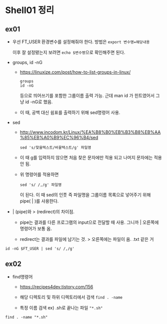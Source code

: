 # Shell01 정리
## ex01

* 우선 FT_USER 환경변수를 설정해줘야 한다. 방법은 ```export 변수명=해당내용```
  
  이후 잘 설정됐는지 보려면  ```echo $변수명```으로 확인해주면 된다.
  
* groups, id -nG

  - <https://linuxize.com/post/how-to-list-groups-in-linux/>
  
    ```shell
    groups
    id -nG
    ```
    등으로 띄어쓰기를 포함한 그룹이름 출력 가능. 근데 man id 가 힌트였어서 그냥 id -nG로 했음.

  - 이 때, 공백 대신 쉼표를 출력하기 위해 sed명령어 사용.
* sed
  - <http://www.incodom.kr/Linux/%EA%B8%B0%EB%B3%B8%EB%AA%85%EB%A0%B9%EC%96%B4/sed>

    ```shell
    sed 's/찾을텍스트/바꿀텍스트/g' 파일명
    ```
  - 이 때 g를 입력하지 않으면 처음 찾은 문자에만 적용 되고 나머지 문자에는 적용 안 됨.
  
  - 위 명령어를 적용하면
  
    ```Shell
    sed 's/ /,/g' 파일명
    ```
    이 된다. 이 때 sed의 인풋 즉 파일명을 그룹이름 목록으로 넣어주기 위해 pipe( | )를 사용한다.

*  | (pipe)와 > (redirect)의 차이점.
  
    - pipe는 결과를 다른 프로그램의 input으로 전달할 때 사용. 그니까 | 오른쪽에 명령어가 보통 옴.
    
    - redirect는 결과를 파일에 남기는 것. > 오른쪽에는 파일이 옴. .txt 같은 거
  
  ```shell
  id -nG $FT_USER | sed 's/ /,/g'
  ```
  
## ex02
  
* find명령어

  - <https://recipes4dev.tistory.com/156>
  
  - 해당 디렉토리 및 하위 디렉토리에서 검색 ``` find . -name ```
  
  - 특정 이름 검색 ex) .sh로 끝나는 파일 ``` "*.sh" ``` 

 ```shell
 find . -name "*.sh"
 ```
  
  
  
